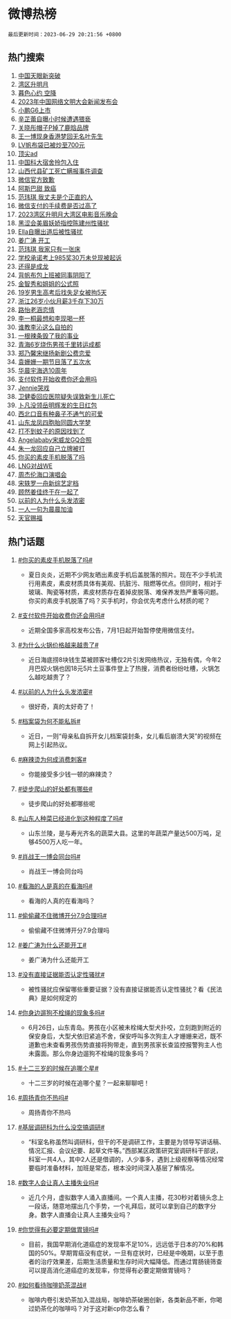 # 微博热榜

`最后更新时间：2023-06-29 20:21:56 +0800`

## 热门搜索

1. [中国天眼新突破](https://m.weibo.cn/search?containerid=100103type%3D1%26t%3D10%26q%3D%23%E4%B8%AD%E5%9B%BD%E5%A4%A9%E7%9C%BC%E6%96%B0%E7%AA%81%E7%A0%B4%23&stream_entry_id=51&isnewpage=1&extparam=seat%3D1%26cate%3D10103%26dgr%3D0%26stream_entry_id%3D51%26pos%3D0%26filter_type%3Drealtimehot%26c_type%3D51%26display_time%3D1688041314%26pre_seqid%3D1688041314542012102122&luicode=10000011&lfid=106003type%253D25%2526t%253D3%2526disable_hot%253D1%2526filter_type%253Drealtimehot)
1. [湾区升明月](https://m.weibo.cn/search?containerid=100103type%3D1%26t%3D10%26q%3D%E6%B9%BE%E5%8C%BA%E5%8D%87%E6%98%8E%E6%9C%88&stream_entry_id=31&isnewpage=1&extparam=seat%3D1%26dgr%3D0%26c_type%3D31%26stream_entry_id%3D31%26lcate%3D5001%26pos%3D0%26filter_type%3Drealtimehot%26cate%3D5001%26flag%3D1%26q%3D%25E6%25B9%25BE%25E5%258C%25BA%25E5%258D%2587%25E6%2598%258E%25E6%259C%2588%26realpos%3D1%26band_rank%3D1%26display_time%3D1688041314%26pre_seqid%3D1688041314542012102122&luicode=10000011&lfid=106003type%253D25%2526t%253D3%2526disable_hot%253D1%2526filter_type%253Drealtimehot)
1. [暮色心约 空降](https://m.weibo.cn/search?containerid=100103type%3D1%26t%3D10%26q%3D%E6%9A%AE%E8%89%B2%E5%BF%83%E7%BA%A6+%E7%A9%BA%E9%99%8D&stream_entry_id=31&isnewpage=1&extparam=seat%3D1%26dgr%3D0%26c_type%3D31%26stream_entry_id%3D31%26lcate%3D5001%26pos%3D1%26filter_type%3Drealtimehot%26cate%3D5001%26flag%3D1%26q%3D%25E6%259A%25AE%25E8%2589%25B2%25E5%25BF%2583%25E7%25BA%25A6%2520%25E7%25A9%25BA%25E9%2599%258D%26realpos%3D2%26band_rank%3D2%26display_time%3D1688041314%26pre_seqid%3D1688041314542012102122&luicode=10000011&lfid=106003type%253D25%2526t%253D3%2526disable_hot%253D1%2526filter_type%253Drealtimehot)
1. [2023年中国网络文明大会新闻发布会](https://m.weibo.cn/search?containerid=100103type%3D1%26t%3D10%26q%3D%232023%E5%B9%B4%E4%B8%AD%E5%9B%BD%E7%BD%91%E7%BB%9C%E6%96%87%E6%98%8E%E5%A4%A7%E4%BC%9A%E6%96%B0%E9%97%BB%E5%8F%91%E5%B8%83%E4%BC%9A%23&stream_entry_id=31&isnewpage=1&extparam=seat%3D1%26dgr%3D0%26c_type%3D31%26stream_entry_id%3D31%26lcate%3D5001%26pos%3D2%26filter_type%3Drealtimehot%26cate%3D5001%26flag%3D0%26q%3D%25232023%25E5%25B9%25B4%25E4%25B8%25AD%25E5%259B%25BD%25E7%25BD%2591%25E7%25BB%259C%25E6%2596%2587%25E6%2598%258E%25E5%25A4%25A7%25E4%25BC%259A%25E6%2596%25B0%25E9%2597%25BB%25E5%258F%2591%25E5%25B8%2583%25E4%25BC%259A%2523%26realpos%3D3%26band_rank%3D3%26display_time%3D1688041314%26pre_seqid%3D1688041314542012102122&luicode=10000011&lfid=106003type%253D25%2526t%253D3%2526disable_hot%253D1%2526filter_type%253Drealtimehot)
1. [小鹏G6上市](https://m.weibo.cn/search?containerid=100103type%3D1%26t%3D10%26q%3D%23%E5%B0%8F%E9%B9%8FG6%E4%B8%8A%E5%B8%82%23&stream_entry_id=31&isnewpage=1&extparam=seat%3D1%26is_ad_pos%3D1%26lcate%3D5001%26c_type%3D31%26filter_type%3Drealtimehot%26topic_ad%3D1%26stream_entry_id%3D31%26dgr%3D0%26pos%3D3%26q%3D%2523%25E5%25B0%258F%25E9%25B9%258FG6%25E4%25B8%258A%25E5%25B8%2582%2523%26cate%3D5001%26adid%3D194656%26band_rank%3D4%26display_time%3D1688041314%26pre_seqid%3D1688041314542012102122&luicode=10000011&lfid=106003type%253D25%2526t%253D3%2526disable_hot%253D1%2526filter_type%253Drealtimehot)
1. [辛芷蕾自曝小时候遭遇猥亵](https://m.weibo.cn/search?containerid=100103type%3D1%26t%3D10%26q%3D%23%E8%BE%9B%E8%8A%B7%E8%95%BE%E8%87%AA%E6%9B%9D%E5%B0%8F%E6%97%B6%E5%80%99%E9%81%AD%E9%81%87%E7%8C%A5%E4%BA%B5%23&stream_entry_id=31&isnewpage=1&extparam=seat%3D1%26dgr%3D0%26c_type%3D31%26stream_entry_id%3D31%26lcate%3D5001%26pos%3D4%26filter_type%3Drealtimehot%26cate%3D5001%26flag%3D1%26q%3D%2523%25E8%25BE%259B%25E8%258A%25B7%25E8%2595%25BE%25E8%2587%25AA%25E6%259B%259D%25E5%25B0%258F%25E6%2597%25B6%25E5%2580%2599%25E9%2581%25AD%25E9%2581%2587%25E7%258C%25A5%25E4%25BA%25B5%2523%26realpos%3D4%26band_rank%3D4%26display_time%3D1688041314%26pre_seqid%3D1688041314542012102122&luicode=10000011&lfid=106003type%253D25%2526t%253D3%2526disable_hot%253D1%2526filter_type%253Drealtimehot)
1. [关晓彤帽子P掉了鹿晗品牌](https://m.weibo.cn/search?containerid=100103type%3D1%26t%3D10%26q%3D%23%E5%85%B3%E6%99%93%E5%BD%A4%E5%B8%BD%E5%AD%90P%E6%8E%89%E4%BA%86%E9%B9%BF%E6%99%97%E5%93%81%E7%89%8C%23&stream_entry_id=31&isnewpage=1&extparam=seat%3D1%26dgr%3D0%26c_type%3D31%26stream_entry_id%3D31%26lcate%3D5001%26pos%3D5%26filter_type%3Drealtimehot%26cate%3D5001%26flag%3D2%26q%3D%2523%25E5%2585%25B3%25E6%2599%2593%25E5%25BD%25A4%25E5%25B8%25BD%25E5%25AD%2590P%25E6%258E%2589%25E4%25BA%2586%25E9%25B9%25BF%25E6%2599%2597%25E5%2593%2581%25E7%2589%258C%2523%26realpos%3D5%26band_rank%3D5%26display_time%3D1688041314%26pre_seqid%3D1688041314542012102122&luicode=10000011&lfid=106003type%253D25%2526t%253D3%2526disable_hot%253D1%2526filter_type%253Drealtimehot)
1. [王一博现身香港梦回无名叶先生](https://m.weibo.cn/search?containerid=100103type%3D1%26t%3D10%26q%3D%23%E7%8E%8B%E4%B8%80%E5%8D%9A%E7%8E%B0%E8%BA%AB%E9%A6%99%E6%B8%AF%E6%A2%A6%E5%9B%9E%E6%97%A0%E5%90%8D%E5%8F%B6%E5%85%88%E7%94%9F%23&stream_entry_id=31&isnewpage=1&extparam=seat%3D1%26dgr%3D0%26c_type%3D31%26stream_entry_id%3D31%26lcate%3D5001%26pos%3D6%26filter_type%3Drealtimehot%26cate%3D5001%26flag%3D1%26q%3D%2523%25E7%258E%258B%25E4%25B8%2580%25E5%258D%259A%25E7%258E%25B0%25E8%25BA%25AB%25E9%25A6%2599%25E6%25B8%25AF%25E6%25A2%25A6%25E5%259B%259E%25E6%2597%25A0%25E5%2590%258D%25E5%258F%25B6%25E5%2585%2588%25E7%2594%259F%2523%26realpos%3D6%26band_rank%3D6%26display_time%3D1688041314%26pre_seqid%3D1688041314542012102122&luicode=10000011&lfid=106003type%253D25%2526t%253D3%2526disable_hot%253D1%2526filter_type%253Drealtimehot)
1. [LV帆布袋已被炒至700元](https://m.weibo.cn/search?containerid=100103type%3D1%26t%3D10%26q%3D%23LV%E5%B8%86%E5%B8%83%E8%A2%8B%E5%B7%B2%E8%A2%AB%E7%82%92%E8%87%B3700%E5%85%83%23&stream_entry_id=31&isnewpage=1&extparam=seat%3D1%26dgr%3D0%26c_type%3D31%26stream_entry_id%3D31%26lcate%3D5001%26pos%3D7%26filter_type%3Drealtimehot%26cate%3D5001%26flag%3D2%26q%3D%2523LV%25E5%25B8%2586%25E5%25B8%2583%25E8%25A2%258B%25E5%25B7%25B2%25E8%25A2%25AB%25E7%2582%2592%25E8%2587%25B3700%25E5%2585%2583%2523%26realpos%3D7%26band_rank%3D7%26display_time%3D1688041314%26pre_seqid%3D1688041314542012102122&luicode=10000011&lfid=106003type%253D25%2526t%253D3%2526disable_hot%253D1%2526filter_type%253Drealtimehot)
1. [顶尖ad](https://m.weibo.cn/search?containerid=100103type%3D1%26t%3D10%26q%3D%E9%A1%B6%E5%B0%96ad&stream_entry_id=31&isnewpage=1&extparam=seat%3D1%26dgr%3D0%26c_type%3D31%26stream_entry_id%3D31%26lcate%3D5001%26pos%3D8%26filter_type%3Drealtimehot%26cate%3D5001%26flag%3D1%26q%3D%25E9%25A1%25B6%25E5%25B0%2596ad%26realpos%3D8%26band_rank%3D8%26display_time%3D1688041314%26pre_seqid%3D1688041314542012102122&luicode=10000011&lfid=106003type%253D25%2526t%253D3%2526disable_hot%253D1%2526filter_type%253Drealtimehot)
1. [中国科大宿舍拎包入住](https://m.weibo.cn/search?containerid=100103type%3D1%26t%3D10%26q%3D%23%E4%B8%AD%E5%9B%BD%E7%A7%91%E5%A4%A7%E5%AE%BF%E8%88%8D%E6%8B%8E%E5%8C%85%E5%85%A5%E4%BD%8F%23&stream_entry_id=31&isnewpage=1&extparam=seat%3D1%26dgr%3D0%26c_type%3D31%26stream_entry_id%3D31%26lcate%3D5001%26pos%3D9%26filter_type%3Drealtimehot%26cate%3D5001%26flag%3D32768%26q%3D%2523%25E4%25B8%25AD%25E5%259B%25BD%25E7%25A7%2591%25E5%25A4%25A7%25E5%25AE%25BF%25E8%2588%258D%25E6%258B%258E%25E5%258C%2585%25E5%2585%25A5%25E4%25BD%258F%2523%26realpos%3D9%26band_rank%3D9%26display_time%3D1688041314%26pre_seqid%3D1688041314542012102122&luicode=10000011&lfid=106003type%253D25%2526t%253D3%2526disable_hot%253D1%2526filter_type%253Drealtimehot)
1. [山西代县矿工死亡瞒报事件调查](https://m.weibo.cn/search?containerid=100103type%3D1%26t%3D10%26q%3D%23%E5%B1%B1%E8%A5%BF%E4%BB%A3%E5%8E%BF%E7%9F%BF%E5%B7%A5%E6%AD%BB%E4%BA%A1%E7%9E%92%E6%8A%A5%E4%BA%8B%E4%BB%B6%E8%B0%83%E6%9F%A5%23&stream_entry_id=31&isnewpage=1&extparam=seat%3D1%26dgr%3D0%26c_type%3D31%26stream_entry_id%3D31%26lcate%3D5001%26pos%3D10%26filter_type%3Drealtimehot%26cate%3D5001%26flag%3D1%26q%3D%2523%25E5%25B1%25B1%25E8%25A5%25BF%25E4%25BB%25A3%25E5%258E%25BF%25E7%259F%25BF%25E5%25B7%25A5%25E6%25AD%25BB%25E4%25BA%25A1%25E7%259E%2592%25E6%258A%25A5%25E4%25BA%258B%25E4%25BB%25B6%25E8%25B0%2583%25E6%259F%25A5%2523%26realpos%3D10%26band_rank%3D10%26display_time%3D1688041314%26pre_seqid%3D1688041314542012102122&luicode=10000011&lfid=106003type%253D25%2526t%253D3%2526disable_hot%253D1%2526filter_type%253Drealtimehot)
1. [微信官方致歉](https://m.weibo.cn/search?containerid=100103type%3D1%26t%3D10%26q%3D%23%E5%BE%AE%E4%BF%A1%E5%AE%98%E6%96%B9%E8%87%B4%E6%AD%89%23&stream_entry_id=31&isnewpage=1&extparam=seat%3D1%26dgr%3D0%26c_type%3D31%26stream_entry_id%3D31%26lcate%3D5001%26pos%3D11%26filter_type%3Drealtimehot%26cate%3D5001%26flag%3D2%26q%3D%2523%25E5%25BE%25AE%25E4%25BF%25A1%25E5%25AE%2598%25E6%2596%25B9%25E8%2587%25B4%25E6%25AD%2589%2523%26realpos%3D11%26band_rank%3D11%26display_time%3D1688041314%26pre_seqid%3D1688041314542012102122&luicode=10000011&lfid=106003type%253D25%2526t%253D3%2526disable_hot%253D1%2526filter_type%253Drealtimehot)
1. [阿斯巴甜 致癌](https://m.weibo.cn/search?containerid=100103type%3D1%26t%3D10%26q%3D%23%E9%98%BF%E6%96%AF%E5%B7%B4%E7%94%9C+%E8%87%B4%E7%99%8C%23&stream_entry_id=31&isnewpage=1&extparam=seat%3D1%26dgr%3D0%26c_type%3D31%26stream_entry_id%3D31%26lcate%3D5001%26pos%3D12%26filter_type%3Drealtimehot%26cate%3D5001%26flag%3D2%26q%3D%2523%25E9%2598%25BF%25E6%2596%25AF%25E5%25B7%25B4%25E7%2594%259C%2520%25E8%2587%25B4%25E7%2599%258C%2523%26realpos%3D12%26band_rank%3D12%26display_time%3D1688041314%26pre_seqid%3D1688041314542012102122&luicode=10000011&lfid=106003type%253D25%2526t%253D3%2526disable_hot%253D1%2526filter_type%253Drealtimehot)
1. [范玮琪 我丈夫是个正直的人](https://m.weibo.cn/search?containerid=100103type%3D1%26t%3D10%26q%3D%E8%8C%83%E7%8E%AE%E7%90%AA+%E6%88%91%E4%B8%88%E5%A4%AB%E6%98%AF%E4%B8%AA%E6%AD%A3%E7%9B%B4%E7%9A%84%E4%BA%BA&stream_entry_id=31&isnewpage=1&extparam=seat%3D1%26dgr%3D0%26c_type%3D31%26stream_entry_id%3D31%26lcate%3D5001%26pos%3D13%26filter_type%3Drealtimehot%26cate%3D5001%26flag%3D0%26q%3D%25E8%258C%2583%25E7%258E%25AE%25E7%2590%25AA%2520%25E6%2588%2591%25E4%25B8%2588%25E5%25A4%25AB%25E6%2598%25AF%25E4%25B8%25AA%25E6%25AD%25A3%25E7%259B%25B4%25E7%259A%2584%25E4%25BA%25BA%26realpos%3D13%26band_rank%3D13%26display_time%3D1688041314%26pre_seqid%3D1688041314542012102122&luicode=10000011&lfid=106003type%253D25%2526t%253D3%2526disable_hot%253D1%2526filter_type%253Drealtimehot)
1. [微信支付的手续费是否过高了](https://m.weibo.cn/search?containerid=100103type%3D1%26t%3D10%26q%3D%23%E5%BE%AE%E4%BF%A1%E6%94%AF%E4%BB%98%E7%9A%84%E6%89%8B%E7%BB%AD%E8%B4%B9%E6%98%AF%E5%90%A6%E8%BF%87%E9%AB%98%E4%BA%86%23&stream_entry_id=31&isnewpage=1&extparam=seat%3D1%26dgr%3D0%26c_type%3D31%26stream_entry_id%3D31%26lcate%3D5001%26pos%3D14%26filter_type%3Drealtimehot%26cate%3D5001%26flag%3D0%26q%3D%2523%25E5%25BE%25AE%25E4%25BF%25A1%25E6%2594%25AF%25E4%25BB%2598%25E7%259A%2584%25E6%2589%258B%25E7%25BB%25AD%25E8%25B4%25B9%25E6%2598%25AF%25E5%2590%25A6%25E8%25BF%2587%25E9%25AB%2598%25E4%25BA%2586%2523%26realpos%3D14%26band_rank%3D14%26display_time%3D1688041314%26pre_seqid%3D1688041314542012102122&luicode=10000011&lfid=106003type%253D25%2526t%253D3%2526disable_hot%253D1%2526filter_type%253Drealtimehot)
1. [2023湾区升明月大湾区电影音乐晚会](https://m.weibo.cn/search?containerid=100103type%3D1%26t%3D10%26q%3D%232023%E6%B9%BE%E5%8C%BA%E5%8D%87%E6%98%8E%E6%9C%88%E5%A4%A7%E6%B9%BE%E5%8C%BA%E7%94%B5%E5%BD%B1%E9%9F%B3%E4%B9%90%E6%99%9A%E4%BC%9A%23&stream_entry_id=31&isnewpage=1&extparam=seat%3D1%26dgr%3D0%26c_type%3D31%26stream_entry_id%3D31%26lcate%3D5001%26pos%3D15%26filter_type%3Drealtimehot%26adid%3D195221%26cate%3D5001%26flag%3D0%26q%3D%25232023%25E6%25B9%25BE%25E5%258C%25BA%25E5%258D%2587%25E6%2598%258E%25E6%259C%2588%25E5%25A4%25A7%25E6%25B9%25BE%25E5%258C%25BA%25E7%2594%25B5%25E5%25BD%25B1%25E9%259F%25B3%25E4%25B9%2590%25E6%2599%259A%25E4%25BC%259A%2523%26realpos%3D15%26band_rank%3D15%26display_time%3D1688041314%26pre_seqid%3D1688041314542012102122&luicode=10000011&lfid=106003type%253D25%2526t%253D3%2526disable_hot%253D1%2526filter_type%253Drealtimehot)
1. [黑涩会美眉妖娇指控陈建州性骚扰](https://m.weibo.cn/search?containerid=100103type%3D1%26t%3D10%26q%3D%23%E9%BB%91%E6%B6%A9%E4%BC%9A%E7%BE%8E%E7%9C%89%E5%A6%96%E5%A8%87%E6%8C%87%E6%8E%A7%E9%99%88%E5%BB%BA%E5%B7%9E%E6%80%A7%E9%AA%9A%E6%89%B0%23&stream_entry_id=31&isnewpage=1&extparam=seat%3D1%26dgr%3D0%26c_type%3D31%26stream_entry_id%3D31%26lcate%3D5001%26pos%3D16%26filter_type%3Drealtimehot%26cate%3D5001%26flag%3D0%26q%3D%2523%25E9%25BB%2591%25E6%25B6%25A9%25E4%25BC%259A%25E7%25BE%258E%25E7%259C%2589%25E5%25A6%2596%25E5%25A8%2587%25E6%258C%2587%25E6%258E%25A7%25E9%2599%2588%25E5%25BB%25BA%25E5%25B7%259E%25E6%2580%25A7%25E9%25AA%259A%25E6%2589%25B0%2523%26realpos%3D16%26band_rank%3D16%26display_time%3D1688041314%26pre_seqid%3D1688041314542012102122&luicode=10000011&lfid=106003type%253D25%2526t%253D3%2526disable_hot%253D1%2526filter_type%253Drealtimehot)
1. [Ella自曝出道后被性骚扰](https://m.weibo.cn/search?containerid=100103type%3D1%26t%3D10%26q%3D%23Ella%E8%87%AA%E6%9B%9D%E5%87%BA%E9%81%93%E5%90%8E%E8%A2%AB%E6%80%A7%E9%AA%9A%E6%89%B0%23&stream_entry_id=31&isnewpage=1&extparam=seat%3D1%26dgr%3D0%26c_type%3D31%26stream_entry_id%3D31%26lcate%3D5001%26pos%3D17%26filter_type%3Drealtimehot%26cate%3D5001%26flag%3D0%26q%3D%2523Ella%25E8%2587%25AA%25E6%259B%259D%25E5%2587%25BA%25E9%2581%2593%25E5%2590%258E%25E8%25A2%25AB%25E6%2580%25A7%25E9%25AA%259A%25E6%2589%25B0%2523%26realpos%3D17%26band_rank%3D17%26display_time%3D1688041314%26pre_seqid%3D1688041314542012102122&luicode=10000011&lfid=106003type%253D25%2526t%253D3%2526disable_hot%253D1%2526filter_type%253Drealtimehot)
1. [姜广涛 开工](https://m.weibo.cn/search?containerid=100103type%3D1%26t%3D10%26q%3D%E5%A7%9C%E5%B9%BF%E6%B6%9B+%E5%BC%80%E5%B7%A5&stream_entry_id=31&isnewpage=1&extparam=seat%3D1%26dgr%3D0%26c_type%3D31%26stream_entry_id%3D31%26lcate%3D5001%26pos%3D18%26filter_type%3Drealtimehot%26cate%3D5001%26flag%3D0%26q%3D%25E5%25A7%259C%25E5%25B9%25BF%25E6%25B6%259B%2520%25E5%25BC%2580%25E5%25B7%25A5%26realpos%3D18%26band_rank%3D18%26display_time%3D1688041314%26pre_seqid%3D1688041314542012102122&luicode=10000011&lfid=106003type%253D25%2526t%253D3%2526disable_hot%253D1%2526filter_type%253Drealtimehot)
1. [范玮琪 我家只有一张床](https://m.weibo.cn/search?containerid=100103type%3D1%26t%3D10%26q%3D%E8%8C%83%E7%8E%AE%E7%90%AA+%E6%88%91%E5%AE%B6%E5%8F%AA%E6%9C%89%E4%B8%80%E5%BC%A0%E5%BA%8A&stream_entry_id=31&isnewpage=1&extparam=seat%3D1%26dgr%3D0%26c_type%3D31%26stream_entry_id%3D31%26lcate%3D5001%26pos%3D19%26filter_type%3Drealtimehot%26cate%3D5001%26flag%3D2%26q%3D%25E8%258C%2583%25E7%258E%25AE%25E7%2590%25AA%2520%25E6%2588%2591%25E5%25AE%25B6%25E5%258F%25AA%25E6%259C%2589%25E4%25B8%2580%25E5%25BC%25A0%25E5%25BA%258A%26realpos%3D19%26band_rank%3D19%26display_time%3D1688041314%26pre_seqid%3D1688041314542012102122&luicode=10000011&lfid=106003type%253D25%2526t%253D3%2526disable_hot%253D1%2526filter_type%253Drealtimehot)
1. [学校承诺考上985奖30万未兑现被起诉](https://m.weibo.cn/search?containerid=100103type%3D1%26t%3D10%26q%3D%23%E5%AD%A6%E6%A0%A1%E6%89%BF%E8%AF%BA%E8%80%83%E4%B8%8A985%E5%A5%9630%E4%B8%87%E6%9C%AA%E5%85%91%E7%8E%B0%E8%A2%AB%E8%B5%B7%E8%AF%89%23&stream_entry_id=31&isnewpage=1&extparam=seat%3D1%26dgr%3D0%26c_type%3D31%26stream_entry_id%3D31%26lcate%3D5001%26pos%3D20%26filter_type%3Drealtimehot%26cate%3D5001%26flag%3D0%26q%3D%2523%25E5%25AD%25A6%25E6%25A0%25A1%25E6%2589%25BF%25E8%25AF%25BA%25E8%2580%2583%25E4%25B8%258A985%25E5%25A5%259630%25E4%25B8%2587%25E6%259C%25AA%25E5%2585%2591%25E7%258E%25B0%25E8%25A2%25AB%25E8%25B5%25B7%25E8%25AF%2589%2523%26realpos%3D20%26band_rank%3D20%26display_time%3D1688041314%26pre_seqid%3D1688041314542012102122&luicode=10000011&lfid=106003type%253D25%2526t%253D3%2526disable_hot%253D1%2526filter_type%253Drealtimehot)
1. [还得是成龙](https://m.weibo.cn/search?containerid=100103type%3D1%26t%3D10%26q%3D%E8%BF%98%E5%BE%97%E6%98%AF%E6%88%90%E9%BE%99&stream_entry_id=31&isnewpage=1&extparam=seat%3D1%26dgr%3D0%26c_type%3D31%26stream_entry_id%3D31%26lcate%3D5001%26pos%3D21%26filter_type%3Drealtimehot%26cate%3D5001%26flag%3D1%26q%3D%25E8%25BF%2598%25E5%25BE%2597%25E6%2598%25AF%25E6%2588%2590%25E9%25BE%2599%26realpos%3D21%26band_rank%3D21%26display_time%3D1688041314%26pre_seqid%3D1688041314542012102122&luicode=10000011&lfid=106003type%253D25%2526t%253D3%2526disable_hot%253D1%2526filter_type%253Drealtimehot)
1. [背帆布包上班被同事阴阳了](https://m.weibo.cn/search?containerid=100103type%3D1%26t%3D10%26q%3D%23%E8%83%8C%E5%B8%86%E5%B8%83%E5%8C%85%E4%B8%8A%E7%8F%AD%E8%A2%AB%E5%90%8C%E4%BA%8B%E9%98%B4%E9%98%B3%E4%BA%86%23&stream_entry_id=31&isnewpage=1&extparam=seat%3D1%26dgr%3D0%26c_type%3D31%26stream_entry_id%3D31%26lcate%3D5001%26pos%3D22%26filter_type%3Drealtimehot%26cate%3D5001%26flag%3D1%26q%3D%2523%25E8%2583%258C%25E5%25B8%2586%25E5%25B8%2583%25E5%258C%2585%25E4%25B8%258A%25E7%258F%25AD%25E8%25A2%25AB%25E5%2590%258C%25E4%25BA%258B%25E9%2598%25B4%25E9%2598%25B3%25E4%25BA%2586%2523%26realpos%3D22%26band_rank%3D22%26display_time%3D1688041314%26pre_seqid%3D1688041314542012102122&luicode=10000011&lfid=106003type%253D25%2526t%253D3%2526disable_hot%253D1%2526filter_type%253Drealtimehot)
1. [金智秀和姐姐的公式照](https://m.weibo.cn/search?containerid=100103type%3D1%26t%3D10%26q%3D%23%E9%87%91%E6%99%BA%E7%A7%80%E5%92%8C%E5%A7%90%E5%A7%90%E7%9A%84%E5%85%AC%E5%BC%8F%E7%85%A7%23&stream_entry_id=31&isnewpage=1&extparam=seat%3D1%26dgr%3D0%26c_type%3D31%26stream_entry_id%3D31%26lcate%3D5001%26pos%3D23%26filter_type%3Drealtimehot%26cate%3D5001%26flag%3D1%26q%3D%2523%25E9%2587%2591%25E6%2599%25BA%25E7%25A7%2580%25E5%2592%258C%25E5%25A7%2590%25E5%25A7%2590%25E7%259A%2584%25E5%2585%25AC%25E5%25BC%258F%25E7%2585%25A7%2523%26realpos%3D23%26band_rank%3D23%26display_time%3D1688041314%26pre_seqid%3D1688041314542012102122&luicode=10000011&lfid=106003type%253D25%2526t%253D3%2526disable_hot%253D1%2526filter_type%253Drealtimehot)
1. [19岁男生高考后找失足女被拘5天](https://m.weibo.cn/search?containerid=100103type%3D1%26t%3D10%26q%3D%2319%E5%B2%81%E7%94%B7%E7%94%9F%E9%AB%98%E8%80%83%E5%90%8E%E6%89%BE%E5%A4%B1%E8%B6%B3%E5%A5%B3%E8%A2%AB%E6%8B%985%E5%A4%A9%23&stream_entry_id=31&isnewpage=1&extparam=seat%3D1%26dgr%3D0%26c_type%3D31%26stream_entry_id%3D31%26lcate%3D5001%26pos%3D24%26filter_type%3Drealtimehot%26cate%3D5001%26flag%3D0%26q%3D%252319%25E5%25B2%2581%25E7%2594%25B7%25E7%2594%259F%25E9%25AB%2598%25E8%2580%2583%25E5%2590%258E%25E6%2589%25BE%25E5%25A4%25B1%25E8%25B6%25B3%25E5%25A5%25B3%25E8%25A2%25AB%25E6%258B%25985%25E5%25A4%25A9%2523%26realpos%3D24%26band_rank%3D24%26display_time%3D1688041314%26pre_seqid%3D1688041314542012102122&luicode=10000011&lfid=106003type%253D25%2526t%253D3%2526disable_hot%253D1%2526filter_type%253Drealtimehot)
1. [浙江26岁小伙月薪3千存下30万](https://m.weibo.cn/search?containerid=100103type%3D1%26t%3D10%26q%3D%23%E6%B5%99%E6%B1%9F26%E5%B2%81%E5%B0%8F%E4%BC%99%E6%9C%88%E8%96%AA3%E5%8D%83%E5%AD%98%E4%B8%8B30%E4%B8%87%23&stream_entry_id=31&isnewpage=1&extparam=seat%3D1%26dgr%3D0%26c_type%3D31%26stream_entry_id%3D31%26lcate%3D5001%26pos%3D25%26filter_type%3Drealtimehot%26cate%3D5001%26flag%3D0%26q%3D%2523%25E6%25B5%2599%25E6%25B1%259F26%25E5%25B2%2581%25E5%25B0%258F%25E4%25BC%2599%25E6%259C%2588%25E8%2596%25AA3%25E5%258D%2583%25E5%25AD%2598%25E4%25B8%258B30%25E4%25B8%2587%2523%26realpos%3D25%26band_rank%3D25%26display_time%3D1688041314%26pre_seqid%3D1688041314542012102122&luicode=10000011&lfid=106003type%253D25%2526t%253D3%2526disable_hot%253D1%2526filter_type%253Drealtimehot)
1. [路怡老涵恋情](https://m.weibo.cn/search?containerid=100103type%3D1%26t%3D10%26q%3D%E8%B7%AF%E6%80%A1%E8%80%81%E6%B6%B5%E6%81%8B%E6%83%85&stream_entry_id=31&isnewpage=1&extparam=seat%3D1%26dgr%3D0%26c_type%3D31%26stream_entry_id%3D31%26lcate%3D5001%26pos%3D26%26filter_type%3Drealtimehot%26cate%3D5001%26flag%3D0%26q%3D%25E8%25B7%25AF%25E6%2580%25A1%25E8%2580%2581%25E6%25B6%25B5%25E6%2581%258B%25E6%2583%2585%26realpos%3D26%26band_rank%3D26%26display_time%3D1688041314%26pre_seqid%3D1688041314542012102122&luicode=10000011&lfid=106003type%253D25%2526t%253D3%2526disable_hot%253D1%2526filter_type%253Drealtimehot)
1. [李一桐最想和李现喝一杯](https://m.weibo.cn/search?containerid=100103type%3D1%26t%3D10%26q%3D%23%E6%9D%8E%E4%B8%80%E6%A1%90%E6%9C%80%E6%83%B3%E5%92%8C%E6%9D%8E%E7%8E%B0%E5%96%9D%E4%B8%80%E6%9D%AF%23&stream_entry_id=31&isnewpage=1&extparam=seat%3D1%26dgr%3D0%26c_type%3D31%26stream_entry_id%3D31%26lcate%3D5001%26pos%3D27%26filter_type%3Drealtimehot%26cate%3D5001%26flag%3D1%26q%3D%2523%25E6%259D%258E%25E4%25B8%2580%25E6%25A1%2590%25E6%259C%2580%25E6%2583%25B3%25E5%2592%258C%25E6%259D%258E%25E7%258E%25B0%25E5%2596%259D%25E4%25B8%2580%25E6%259D%25AF%2523%26realpos%3D27%26band_rank%3D27%26display_time%3D1688041314%26pre_seqid%3D1688041314542012102122&luicode=10000011&lfid=106003type%253D25%2526t%253D3%2526disable_hot%253D1%2526filter_type%253Drealtimehot)
1. [谁教李沁这么自拍的](https://m.weibo.cn/search?containerid=100103type%3D1%26t%3D10%26q%3D%23%E8%B0%81%E6%95%99%E6%9D%8E%E6%B2%81%E8%BF%99%E4%B9%88%E8%87%AA%E6%8B%8D%E7%9A%84%23&stream_entry_id=31&isnewpage=1&extparam=seat%3D1%26dgr%3D0%26c_type%3D31%26stream_entry_id%3D31%26lcate%3D5001%26pos%3D28%26filter_type%3Drealtimehot%26cate%3D5001%26flag%3D1%26q%3D%2523%25E8%25B0%2581%25E6%2595%2599%25E6%259D%258E%25E6%25B2%2581%25E8%25BF%2599%25E4%25B9%2588%25E8%2587%25AA%25E6%258B%258D%25E7%259A%2584%2523%26realpos%3D28%26band_rank%3D28%26display_time%3D1688041314%26pre_seqid%3D1688041314542012102122&luicode=10000011&lfid=106003type%253D25%2526t%253D3%2526disable_hot%253D1%2526filter_type%253Drealtimehot)
1. [一根辣条毁了我的事业](https://m.weibo.cn/search?containerid=100103type%3D1%26t%3D10%26q%3D%23%E4%B8%80%E6%A0%B9%E8%BE%A3%E6%9D%A1%E6%AF%81%E4%BA%86%E6%88%91%E7%9A%84%E4%BA%8B%E4%B8%9A%23&stream_entry_id=31&isnewpage=1&extparam=seat%3D1%26dgr%3D0%26c_type%3D31%26stream_entry_id%3D31%26lcate%3D5001%26pos%3D29%26filter_type%3Drealtimehot%26cate%3D5001%26flag%3D0%26q%3D%2523%25E4%25B8%2580%25E6%25A0%25B9%25E8%25BE%25A3%25E6%259D%25A1%25E6%25AF%2581%25E4%25BA%2586%25E6%2588%2591%25E7%259A%2584%25E4%25BA%258B%25E4%25B8%259A%2523%26realpos%3D29%26band_rank%3D29%26display_time%3D1688041314%26pre_seqid%3D1688041314542012102122&luicode=10000011&lfid=106003type%253D25%2526t%253D3%2526disable_hot%253D1%2526filter_type%253Drealtimehot)
1. [青海6岁烧伤男孩千里转运成都](https://m.weibo.cn/search?containerid=100103type%3D1%26t%3D10%26q%3D%23%E9%9D%92%E6%B5%B76%E5%B2%81%E7%83%A7%E4%BC%A4%E7%94%B7%E5%AD%A9%E5%8D%83%E9%87%8C%E8%BD%AC%E8%BF%90%E6%88%90%E9%83%BD%23&stream_entry_id=31&isnewpage=1&extparam=seat%3D1%26dgr%3D0%26c_type%3D31%26stream_entry_id%3D31%26lcate%3D5001%26pos%3D30%26filter_type%3Drealtimehot%26cate%3D5001%26flag%3D32768%26q%3D%2523%25E9%259D%2592%25E6%25B5%25B76%25E5%25B2%2581%25E7%2583%25A7%25E4%25BC%25A4%25E7%2594%25B7%25E5%25AD%25A9%25E5%258D%2583%25E9%2587%258C%25E8%25BD%25AC%25E8%25BF%2590%25E6%2588%2590%25E9%2583%25BD%2523%26realpos%3D30%26band_rank%3D30%26display_time%3D1688041314%26pre_seqid%3D1688041314542012102122&luicode=10000011&lfid=106003type%253D25%2526t%253D3%2526disable_hot%253D1%2526filter_type%253Drealtimehot)
1. [郑乃馨宋继扬新剧公费恋爱](https://m.weibo.cn/search?containerid=100103type%3D1%26t%3D10%26q%3D%23%E9%83%91%E4%B9%83%E9%A6%A8%E5%AE%8B%E7%BB%A7%E6%89%AC%E6%96%B0%E5%89%A7%E5%85%AC%E8%B4%B9%E6%81%8B%E7%88%B1%23&stream_entry_id=31&isnewpage=1&extparam=seat%3D1%26dgr%3D0%26c_type%3D31%26stream_entry_id%3D31%26lcate%3D5001%26pos%3D31%26filter_type%3Drealtimehot%26cate%3D5001%26flag%3D1%26q%3D%2523%25E9%2583%2591%25E4%25B9%2583%25E9%25A6%25A8%25E5%25AE%258B%25E7%25BB%25A7%25E6%2589%25AC%25E6%2596%25B0%25E5%2589%25A7%25E5%2585%25AC%25E8%25B4%25B9%25E6%2581%258B%25E7%2588%25B1%2523%26realpos%3D31%26band_rank%3D31%26display_time%3D1688041314%26pre_seqid%3D1688041314542012102122&luicode=10000011&lfid=106003type%253D25%2526t%253D3%2526disable_hot%253D1%2526filter_type%253Drealtimehot)
1. [袁姗姗一期节目落了五次水](https://m.weibo.cn/search?containerid=100103type%3D1%26t%3D10%26q%3D%23%E8%A2%81%E5%A7%97%E5%A7%97%E4%B8%80%E6%9C%9F%E8%8A%82%E7%9B%AE%E8%90%BD%E4%BA%86%E4%BA%94%E6%AC%A1%E6%B0%B4%23&stream_entry_id=31&isnewpage=1&extparam=seat%3D1%26dgr%3D0%26c_type%3D31%26stream_entry_id%3D31%26lcate%3D5001%26pos%3D32%26filter_type%3Drealtimehot%26cate%3D5001%26flag%3D0%26q%3D%2523%25E8%25A2%2581%25E5%25A7%2597%25E5%25A7%2597%25E4%25B8%2580%25E6%259C%259F%25E8%258A%2582%25E7%259B%25AE%25E8%2590%25BD%25E4%25BA%2586%25E4%25BA%2594%25E6%25AC%25A1%25E6%25B0%25B4%2523%26realpos%3D32%26band_rank%3D32%26display_time%3D1688041314%26pre_seqid%3D1688041314542012102122&luicode=10000011&lfid=106003type%253D25%2526t%253D3%2526disable_hot%253D1%2526filter_type%253Drealtimehot)
1. [华晨宇海选10周年](https://m.weibo.cn/search?containerid=100103type%3D1%26t%3D10%26q%3D%23%E5%8D%8E%E6%99%A8%E5%AE%87%E6%B5%B7%E9%80%8910%E5%91%A8%E5%B9%B4%23&stream_entry_id=31&isnewpage=1&extparam=seat%3D1%26dgr%3D0%26c_type%3D31%26stream_entry_id%3D31%26lcate%3D5001%26pos%3D33%26filter_type%3Drealtimehot%26cate%3D5001%26flag%3D1%26q%3D%2523%25E5%258D%258E%25E6%2599%25A8%25E5%25AE%2587%25E6%25B5%25B7%25E9%2580%258910%25E5%2591%25A8%25E5%25B9%25B4%2523%26realpos%3D33%26band_rank%3D33%26display_time%3D1688041314%26pre_seqid%3D1688041314542012102122&luicode=10000011&lfid=106003type%253D25%2526t%253D3%2526disable_hot%253D1%2526filter_type%253Drealtimehot)
1. [支付软件开始收费你还会用吗](https://m.weibo.cn/search?containerid=100103type%3D1%26t%3D10%26q%3D%23%E6%94%AF%E4%BB%98%E8%BD%AF%E4%BB%B6%E5%BC%80%E5%A7%8B%E6%94%B6%E8%B4%B9%E4%BD%A0%E8%BF%98%E4%BC%9A%E7%94%A8%E5%90%97%23&stream_entry_id=31&isnewpage=1&extparam=seat%3D1%26dgr%3D0%26c_type%3D31%26stream_entry_id%3D31%26lcate%3D5001%26pos%3D34%26filter_type%3Drealtimehot%26cate%3D5001%26flag%3D0%26q%3D%2523%25E6%2594%25AF%25E4%25BB%2598%25E8%25BD%25AF%25E4%25BB%25B6%25E5%25BC%2580%25E5%25A7%258B%25E6%2594%25B6%25E8%25B4%25B9%25E4%25BD%25A0%25E8%25BF%2598%25E4%25BC%259A%25E7%2594%25A8%25E5%2590%2597%2523%26realpos%3D34%26band_rank%3D34%26display_time%3D1688041314%26pre_seqid%3D1688041314542012102122&luicode=10000011&lfid=106003type%253D25%2526t%253D3%2526disable_hot%253D1%2526filter_type%253Drealtimehot)
1. [Jennie哭戏](https://m.weibo.cn/search?containerid=100103type%3D1%26t%3D10%26q%3D%23Jennie%E5%93%AD%E6%88%8F%23&stream_entry_id=31&isnewpage=1&extparam=seat%3D1%26dgr%3D0%26c_type%3D31%26stream_entry_id%3D31%26lcate%3D5001%26pos%3D35%26filter_type%3Drealtimehot%26cate%3D5001%26flag%3D0%26q%3D%2523Jennie%25E5%2593%25AD%25E6%2588%258F%2523%26realpos%3D35%26band_rank%3D35%26display_time%3D1688041314%26pre_seqid%3D1688041314542012102122&luicode=10000011&lfid=106003type%253D25%2526t%253D3%2526disable_hot%253D1%2526filter_type%253Drealtimehot)
1. [卫健委回应医院疑失误致新生儿死亡](https://m.weibo.cn/search?containerid=100103type%3D1%26t%3D10%26q%3D%23%E5%8D%AB%E5%81%A5%E5%A7%94%E5%9B%9E%E5%BA%94%E5%8C%BB%E9%99%A2%E7%96%91%E5%A4%B1%E8%AF%AF%E8%87%B4%E6%96%B0%E7%94%9F%E5%84%BF%E6%AD%BB%E4%BA%A1%23&stream_entry_id=31&isnewpage=1&extparam=seat%3D1%26dgr%3D0%26c_type%3D31%26stream_entry_id%3D31%26lcate%3D5001%26pos%3D36%26filter_type%3Drealtimehot%26cate%3D5001%26flag%3D0%26q%3D%2523%25E5%258D%25AB%25E5%2581%25A5%25E5%25A7%2594%25E5%259B%259E%25E5%25BA%2594%25E5%258C%25BB%25E9%2599%25A2%25E7%2596%2591%25E5%25A4%25B1%25E8%25AF%25AF%25E8%2587%25B4%25E6%2596%25B0%25E7%2594%259F%25E5%2584%25BF%25E6%25AD%25BB%25E4%25BA%25A1%2523%26realpos%3D36%26band_rank%3D36%26display_time%3D1688041314%26pre_seqid%3D1688041314542012102122&luicode=10000011&lfid=106003type%253D25%2526t%253D3%2526disable_hot%253D1%2526filter_type%253Drealtimehot)
1. [卜凡没领岳明辉发的生日红包](https://m.weibo.cn/search?containerid=100103type%3D1%26t%3D10%26q%3D%23%E5%8D%9C%E5%87%A1%E6%B2%A1%E9%A2%86%E5%B2%B3%E6%98%8E%E8%BE%89%E5%8F%91%E7%9A%84%E7%94%9F%E6%97%A5%E7%BA%A2%E5%8C%85%23&stream_entry_id=31&isnewpage=1&extparam=seat%3D1%26dgr%3D0%26c_type%3D31%26stream_entry_id%3D31%26lcate%3D5001%26pos%3D37%26filter_type%3Drealtimehot%26cate%3D5001%26flag%3D0%26q%3D%2523%25E5%258D%259C%25E5%2587%25A1%25E6%25B2%25A1%25E9%25A2%2586%25E5%25B2%25B3%25E6%2598%258E%25E8%25BE%2589%25E5%258F%2591%25E7%259A%2584%25E7%2594%259F%25E6%2597%25A5%25E7%25BA%25A2%25E5%258C%2585%2523%26realpos%3D37%26band_rank%3D37%26display_time%3D1688041314%26pre_seqid%3D1688041314542012102122&luicode=10000011&lfid=106003type%253D25%2526t%253D3%2526disable_hot%253D1%2526filter_type%253Drealtimehot)
1. [西北口音有种鼻子不通气的可爱](https://m.weibo.cn/search?containerid=100103type%3D1%26t%3D10%26q%3D%E8%A5%BF%E5%8C%97%E5%8F%A3%E9%9F%B3%E6%9C%89%E7%A7%8D%E9%BC%BB%E5%AD%90%E4%B8%8D%E9%80%9A%E6%B0%94%E7%9A%84%E5%8F%AF%E7%88%B1&stream_entry_id=31&isnewpage=1&extparam=seat%3D1%26dgr%3D0%26c_type%3D31%26stream_entry_id%3D31%26lcate%3D5001%26pos%3D38%26filter_type%3Drealtimehot%26cate%3D5001%26flag%3D1%26q%3D%25E8%25A5%25BF%25E5%258C%2597%25E5%258F%25A3%25E9%259F%25B3%25E6%259C%2589%25E7%25A7%258D%25E9%25BC%25BB%25E5%25AD%2590%25E4%25B8%258D%25E9%2580%259A%25E6%25B0%2594%25E7%259A%2584%25E5%258F%25AF%25E7%2588%25B1%26realpos%3D38%26band_rank%3D38%26display_time%3D1688041314%26pre_seqid%3D1688041314542012102122&luicode=10000011&lfid=106003type%253D25%2526t%253D3%2526disable_hot%253D1%2526filter_type%253Drealtimehot)
1. [山东龙凤四胞胎同圆大学梦](https://m.weibo.cn/search?containerid=100103type%3D1%26t%3D10%26q%3D%23%E5%B1%B1%E4%B8%9C%E9%BE%99%E5%87%A4%E5%9B%9B%E8%83%9E%E8%83%8E%E5%90%8C%E5%9C%86%E5%A4%A7%E5%AD%A6%E6%A2%A6%23&stream_entry_id=31&isnewpage=1&extparam=seat%3D1%26dgr%3D0%26c_type%3D31%26stream_entry_id%3D31%26lcate%3D5001%26pos%3D39%26filter_type%3Drealtimehot%26cate%3D5001%26flag%3D32768%26q%3D%2523%25E5%25B1%25B1%25E4%25B8%259C%25E9%25BE%2599%25E5%2587%25A4%25E5%259B%259B%25E8%2583%259E%25E8%2583%258E%25E5%2590%258C%25E5%259C%2586%25E5%25A4%25A7%25E5%25AD%25A6%25E6%25A2%25A6%2523%26realpos%3D39%26band_rank%3D39%26display_time%3D1688041314%26pre_seqid%3D1688041314542012102122&luicode=10000011&lfid=106003type%253D25%2526t%253D3%2526disable_hot%253D1%2526filter_type%253Drealtimehot)
1. [打不到蚊子的原因找到了](https://m.weibo.cn/search?containerid=100103type%3D1%26t%3D10%26q%3D%23%E6%89%93%E4%B8%8D%E5%88%B0%E8%9A%8A%E5%AD%90%E7%9A%84%E5%8E%9F%E5%9B%A0%E6%89%BE%E5%88%B0%E4%BA%86%23&stream_entry_id=31&isnewpage=1&extparam=seat%3D1%26dgr%3D0%26c_type%3D31%26stream_entry_id%3D31%26lcate%3D5001%26pos%3D40%26filter_type%3Drealtimehot%26cate%3D5001%26flag%3D1%26q%3D%2523%25E6%2589%2593%25E4%25B8%258D%25E5%2588%25B0%25E8%259A%258A%25E5%25AD%2590%25E7%259A%2584%25E5%258E%259F%25E5%259B%25A0%25E6%2589%25BE%25E5%2588%25B0%25E4%25BA%2586%2523%26realpos%3D40%26band_rank%3D40%26display_time%3D1688041314%26pre_seqid%3D1688041314542012102122&luicode=10000011&lfid=106003type%253D25%2526t%253D3%2526disable_hot%253D1%2526filter_type%253Drealtimehot)
1. [Angelababy宋威龙GQ合照](https://m.weibo.cn/search?containerid=100103type%3D1%26t%3D10%26q%3D%23Angelababy%E5%AE%8B%E5%A8%81%E9%BE%99GQ%E5%90%88%E7%85%A7%23&stream_entry_id=31&isnewpage=1&extparam=seat%3D1%26dgr%3D0%26c_type%3D31%26stream_entry_id%3D31%26lcate%3D5001%26pos%3D41%26filter_type%3Drealtimehot%26cate%3D5001%26flag%3D0%26q%3D%2523Angelababy%25E5%25AE%258B%25E5%25A8%2581%25E9%25BE%2599GQ%25E5%2590%2588%25E7%2585%25A7%2523%26realpos%3D41%26band_rank%3D41%26display_time%3D1688041314%26pre_seqid%3D1688041314542012102122&luicode=10000011&lfid=106003type%253D25%2526t%253D3%2526disable_hot%253D1%2526filter_type%253Drealtimehot)
1. [朱一龙回应自己立牌被打](https://m.weibo.cn/search?containerid=100103type%3D1%26t%3D10%26q%3D%23%E6%9C%B1%E4%B8%80%E9%BE%99%E5%9B%9E%E5%BA%94%E8%87%AA%E5%B7%B1%E7%AB%8B%E7%89%8C%E8%A2%AB%E6%89%93%23&stream_entry_id=31&isnewpage=1&extparam=seat%3D1%26dgr%3D0%26c_type%3D31%26stream_entry_id%3D31%26lcate%3D5001%26pos%3D42%26filter_type%3Drealtimehot%26cate%3D5001%26flag%3D0%26q%3D%2523%25E6%259C%25B1%25E4%25B8%2580%25E9%25BE%2599%25E5%259B%259E%25E5%25BA%2594%25E8%2587%25AA%25E5%25B7%25B1%25E7%25AB%258B%25E7%2589%258C%25E8%25A2%25AB%25E6%2589%2593%2523%26realpos%3D42%26band_rank%3D42%26display_time%3D1688041314%26pre_seqid%3D1688041314542012102122&luicode=10000011&lfid=106003type%253D25%2526t%253D3%2526disable_hot%253D1%2526filter_type%253Drealtimehot)
1. [你买的素皮手机脱落了吗](https://m.weibo.cn/search?containerid=100103type%3D1%26t%3D10%26q%3D%23%E4%BD%A0%E4%B9%B0%E7%9A%84%E7%B4%A0%E7%9A%AE%E6%89%8B%E6%9C%BA%E8%84%B1%E8%90%BD%E4%BA%86%E5%90%97%23&stream_entry_id=31&isnewpage=1&extparam=seat%3D1%26dgr%3D0%26c_type%3D31%26stream_entry_id%3D31%26lcate%3D5001%26pos%3D43%26filter_type%3Drealtimehot%26cate%3D5001%26flag%3D0%26q%3D%2523%25E4%25BD%25A0%25E4%25B9%25B0%25E7%259A%2584%25E7%25B4%25A0%25E7%259A%25AE%25E6%2589%258B%25E6%259C%25BA%25E8%2584%25B1%25E8%2590%25BD%25E4%25BA%2586%25E5%2590%2597%2523%26realpos%3D43%26band_rank%3D43%26display_time%3D1688041314%26pre_seqid%3D1688041314542012102122&luicode=10000011&lfid=106003type%253D25%2526t%253D3%2526disable_hot%253D1%2526filter_type%253Drealtimehot)
1. [LNG对战WE](https://m.weibo.cn/search?containerid=100103type%3D1%26t%3D10%26q%3D%23LNG%E5%AF%B9%E6%88%98WE%23&stream_entry_id=31&isnewpage=1&extparam=seat%3D1%26dgr%3D0%26c_type%3D31%26stream_entry_id%3D31%26lcate%3D5001%26pos%3D44%26filter_type%3Drealtimehot%26cate%3D5001%26flag%3D1%26q%3D%2523LNG%25E5%25AF%25B9%25E6%2588%2598WE%2523%26realpos%3D44%26band_rank%3D44%26display_time%3D1688041314%26pre_seqid%3D1688041314542012102122&luicode=10000011&lfid=106003type%253D25%2526t%253D3%2526disable_hot%253D1%2526filter_type%253Drealtimehot)
1. [周杰伦海口演唱会](https://m.weibo.cn/search?containerid=100103type%3D1%26t%3D10%26q%3D%E5%91%A8%E6%9D%B0%E4%BC%A6%E6%B5%B7%E5%8F%A3%E6%BC%94%E5%94%B1%E4%BC%9A&stream_entry_id=31&isnewpage=1&extparam=seat%3D1%26dgr%3D0%26c_type%3D31%26stream_entry_id%3D31%26lcate%3D5001%26pos%3D45%26filter_type%3Drealtimehot%26cate%3D5001%26flag%3D0%26q%3D%25E5%2591%25A8%25E6%259D%25B0%25E4%25BC%25A6%25E6%25B5%25B7%25E5%258F%25A3%25E6%25BC%2594%25E5%2594%25B1%25E4%25BC%259A%26realpos%3D45%26band_rank%3D45%26display_time%3D1688041314%26pre_seqid%3D1688041314542012102122&luicode=10000011&lfid=106003type%253D25%2526t%253D3%2526disable_hot%253D1%2526filter_type%253Drealtimehot)
1. [宋轶罗一舟新综艺定档](https://m.weibo.cn/search?containerid=100103type%3D1%26t%3D10%26q%3D%23%E5%AE%8B%E8%BD%B6%E7%BD%97%E4%B8%80%E8%88%9F%E6%96%B0%E7%BB%BC%E8%89%BA%E5%AE%9A%E6%A1%A3%23&stream_entry_id=31&isnewpage=1&extparam=seat%3D1%26dgr%3D0%26c_type%3D31%26stream_entry_id%3D31%26lcate%3D5001%26pos%3D46%26filter_type%3Drealtimehot%26cate%3D5001%26flag%3D1%26q%3D%2523%25E5%25AE%258B%25E8%25BD%25B6%25E7%25BD%2597%25E4%25B8%2580%25E8%2588%259F%25E6%2596%25B0%25E7%25BB%25BC%25E8%2589%25BA%25E5%25AE%259A%25E6%25A1%25A3%2523%26realpos%3D46%26band_rank%3D46%26display_time%3D1688041314%26pre_seqid%3D1688041314542012102122&luicode=10000011&lfid=106003type%253D25%2526t%253D3%2526disable_hot%253D1%2526filter_type%253Drealtimehot)
1. [顾然姜佳终于在一起了](https://m.weibo.cn/search?containerid=100103type%3D1%26t%3D10%26q%3D%E9%A1%BE%E7%84%B6%E5%A7%9C%E4%BD%B3%E7%BB%88%E4%BA%8E%E5%9C%A8%E4%B8%80%E8%B5%B7%E4%BA%86&stream_entry_id=31&isnewpage=1&extparam=seat%3D1%26dgr%3D0%26c_type%3D31%26stream_entry_id%3D31%26lcate%3D5001%26pos%3D47%26filter_type%3Drealtimehot%26cate%3D5001%26flag%3D1%26q%3D%25E9%25A1%25BE%25E7%2584%25B6%25E5%25A7%259C%25E4%25BD%25B3%25E7%25BB%2588%25E4%25BA%258E%25E5%259C%25A8%25E4%25B8%2580%25E8%25B5%25B7%25E4%25BA%2586%26realpos%3D47%26band_rank%3D47%26display_time%3D1688041314%26pre_seqid%3D1688041314542012102122&luicode=10000011&lfid=106003type%253D25%2526t%253D3%2526disable_hot%253D1%2526filter_type%253Drealtimehot)
1. [以前的人为什么头发浓密](https://m.weibo.cn/search?containerid=100103type%3D1%26t%3D10%26q%3D%23%E4%BB%A5%E5%89%8D%E7%9A%84%E4%BA%BA%E4%B8%BA%E4%BB%80%E4%B9%88%E5%A4%B4%E5%8F%91%E6%B5%93%E5%AF%86%23&stream_entry_id=31&isnewpage=1&extparam=seat%3D1%26dgr%3D0%26c_type%3D31%26stream_entry_id%3D31%26lcate%3D5001%26pos%3D48%26filter_type%3Drealtimehot%26cate%3D5001%26flag%3D0%26q%3D%2523%25E4%25BB%25A5%25E5%2589%258D%25E7%259A%2584%25E4%25BA%25BA%25E4%25B8%25BA%25E4%25BB%2580%25E4%25B9%2588%25E5%25A4%25B4%25E5%258F%2591%25E6%25B5%2593%25E5%25AF%2586%2523%26realpos%3D48%26band_rank%3D48%26display_time%3D1688041314%26pre_seqid%3D1688041314542012102122&luicode=10000011&lfid=106003type%253D25%2526t%253D3%2526disable_hot%253D1%2526filter_type%253Drealtimehot)
1. [一人一句为晨晨加油](https://m.weibo.cn/search?containerid=100103type%3D1%26t%3D10%26q%3D%23%E4%B8%80%E4%BA%BA%E4%B8%80%E5%8F%A5%E4%B8%BA%E6%99%A8%E6%99%A8%E5%8A%A0%E6%B2%B9%23&stream_entry_id=31&isnewpage=1&extparam=seat%3D1%26dgr%3D0%26c_type%3D31%26stream_entry_id%3D31%26lcate%3D5001%26pos%3D49%26filter_type%3Drealtimehot%26cate%3D5001%26flag%3D32768%26q%3D%2523%25E4%25B8%2580%25E4%25BA%25BA%25E4%25B8%2580%25E5%258F%25A5%25E4%25B8%25BA%25E6%2599%25A8%25E6%2599%25A8%25E5%258A%25A0%25E6%25B2%25B9%2523%26realpos%3D49%26band_rank%3D49%26display_time%3D1688041314%26pre_seqid%3D1688041314542012102122&luicode=10000011&lfid=106003type%253D25%2526t%253D3%2526disable_hot%253D1%2526filter_type%253Drealtimehot)
1. [天官赐福](https://m.weibo.cn/search?containerid=100103type%3D1%26t%3D10%26q%3D%E5%A4%A9%E5%AE%98%E8%B5%90%E7%A6%8F&stream_entry_id=31&isnewpage=1&extparam=seat%3D1%26dgr%3D0%26c_type%3D31%26stream_entry_id%3D31%26lcate%3D5001%26pos%3D50%26filter_type%3Drealtimehot%26cate%3D5001%26flag%3D0%26q%3D%25E5%25A4%25A9%25E5%25AE%2598%25E8%25B5%2590%25E7%25A6%258F%26realpos%3D50%26band_rank%3D50%26display_time%3D1688041314%26pre_seqid%3D1688041314542012102122&luicode=10000011&lfid=106003type%253D25%2526t%253D3%2526disable_hot%253D1%2526filter_type%253Drealtimehot)

## 热门话题

1. [#你买的素皮手机脱落了吗#](https://m.weibo.cn/search?containerid=231522type%3D1%26t%3D10%26q%3D%23%E4%BD%A0%E4%B9%B0%E7%9A%84%E7%B4%A0%E7%9A%AE%E6%89%8B%E6%9C%BA%E8%84%B1%E8%90%BD%E4%BA%86%E5%90%97%23&stream_entry_id=128&isnewpage=1&extparam=seat%3D1%26c_type%3D128%26dgr%3D0%26lcate%3D5004%26cate%3D5004%26pos%3D1-0-0%26unitid%3D1688028225772%26display_time%3D1688041315%26pre_seqid%3D1688041315923027351197&luicode=10000011&lfid=231648_-_4)
    - 夏日炎炎，近期不少网友晒出素皮手机后盖脱落的照片。现在不少手机流行用素皮，素皮材质具体有美观、抗脏污、阻燃等优点。但同时，相对于玻璃、陶瓷等材质，素皮材质存在着掉皮脱落、难保养发热严重等问题。
你买的素皮手机脱落了吗？买手机时，你会优先考虑什么材质的呢？

1. [#支付软件开始收费你还会用吗#](https://m.weibo.cn/search?containerid=231522type%3D1%26t%3D10%26q%3D%23%E6%94%AF%E4%BB%98%E8%BD%AF%E4%BB%B6%E5%BC%80%E5%A7%8B%E6%94%B6%E8%B4%B9%E4%BD%A0%E8%BF%98%E4%BC%9A%E7%94%A8%E5%90%97%23&stream_entry_id=128&isnewpage=1&extparam=seat%3D1%26c_type%3D128%26dgr%3D0%26lcate%3D5004%26cate%3D5004%26pos%3D1-0-1%26unitid%3D1688025201662%26display_time%3D1688041315%26pre_seqid%3D1688041315923027351197&luicode=10000011&lfid=231648_-_4)
    - 近期全国多家高校发布公告，7月1日起开始暂停使用微信支付。

1. [#为什么火锅价格越来越贵了#](https://m.weibo.cn/search?containerid=231522type%3D1%26t%3D10%26q%3D%23%E4%B8%BA%E4%BB%80%E4%B9%88%E7%81%AB%E9%94%85%E4%BB%B7%E6%A0%BC%E8%B6%8A%E6%9D%A5%E8%B6%8A%E8%B4%B5%E4%BA%86%23&stream_entry_id=128&isnewpage=1&extparam=seat%3D1%26c_type%3D128%26dgr%3D0%26lcate%3D5004%26cate%3D5004%26pos%3D1-0-2%26unitid%3D1688038997547%26display_time%3D1688041315%26pre_seqid%3D1688041315923027351197&luicode=10000011&lfid=231648_-_4)
    - 近日海底捞8块钱生菜被顾客吐槽仅2片引发网络热议，无独有偶，今年2月巴奴火锅也因18元5片土豆事件登上了热搜，消费者纷纷吐槽，火锅怎么越吃越贵了？

1. [#以前的人为什么头发浓密#](https://m.weibo.cn/search?containerid=231522type%3D1%26t%3D10%26q%3D%23%E4%BB%A5%E5%89%8D%E7%9A%84%E4%BA%BA%E4%B8%BA%E4%BB%80%E4%B9%88%E5%A4%B4%E5%8F%91%E6%B5%93%E5%AF%86%23&stream_entry_id=128&isnewpage=1&extparam=seat%3D1%26c_type%3D128%26dgr%3D0%26lcate%3D5004%26cate%3D5004%26pos%3D1-0-3%26unitid%3D1688034201025%26display_time%3D1688041315%26pre_seqid%3D1688041315923027351197&luicode=10000011&lfid=231648_-_4)
    - 很好奇，真的太好奇了！

1. [#档案袋为何不能私拆#](https://m.weibo.cn/search?containerid=231522type%3D1%26t%3D10%26q%3D%23%E6%A1%A3%E6%A1%88%E8%A2%8B%E4%B8%BA%E4%BD%95%E4%B8%8D%E8%83%BD%E7%A7%81%E6%8B%86%23&stream_entry_id=128&isnewpage=1&extparam=seat%3D1%26c_type%3D128%26dgr%3D0%26lcate%3D5004%26cate%3D5004%26pos%3D1-0-4%26unitid%3D1688029117084%26display_time%3D1688041315%26pre_seqid%3D1688041315923027351197&luicode=10000011&lfid=231648_-_4)
    - 近日，一则“母亲私自拆开女儿档案袋封条，女儿看后崩溃大哭”的视频在网上引起热议。

1. [#麻辣烫为何成消费刺客#](https://m.weibo.cn/search?containerid=231522type%3D1%26t%3D10%26q%3D%23%E9%BA%BB%E8%BE%A3%E7%83%AB%E4%B8%BA%E4%BD%95%E6%88%90%E6%B6%88%E8%B4%B9%E5%88%BA%E5%AE%A2%23&stream_entry_id=128&isnewpage=1&extparam=seat%3D1%26c_type%3D128%26dgr%3D0%26lcate%3D5004%26cate%3D5004%26pos%3D1-0-5%26unitid%3D1688031204752%26display_time%3D1688041315%26pre_seqid%3D1688041315923027351197&luicode=10000011&lfid=231648_-_4)
    - 你能接受多少钱一顿的麻辣烫？

1. [#徒步爬山的好处都有哪些#](https://m.weibo.cn/search?containerid=231522type%3D1%26t%3D10%26q%3D%23%E5%BE%92%E6%AD%A5%E7%88%AC%E5%B1%B1%E7%9A%84%E5%A5%BD%E5%A4%84%E9%83%BD%E6%9C%89%E5%93%AA%E4%BA%9B%23&stream_entry_id=128&isnewpage=1&extparam=seat%3D1%26c_type%3D128%26dgr%3D0%26lcate%3D5004%26cate%3D5004%26pos%3D1-0-6%26unitid%3D1688025510823%26display_time%3D1688041315%26pre_seqid%3D1688041315923027351197&luicode=10000011&lfid=231648_-_4)
    - 徒步爬山的好处都哪些呢

1. [#山东人种菜已经进化到这种程度了吗#](https://m.weibo.cn/search?containerid=231522type%3D1%26t%3D10%26q%3D%23%E5%B1%B1%E4%B8%9C%E4%BA%BA%E7%A7%8D%E8%8F%9C%E5%B7%B2%E7%BB%8F%E8%BF%9B%E5%8C%96%E5%88%B0%E8%BF%99%E7%A7%8D%E7%A8%8B%E5%BA%A6%E4%BA%86%E5%90%97%23&stream_entry_id=128&isnewpage=1&extparam=seat%3D1%26c_type%3D128%26dgr%3D0%26lcate%3D5004%26cate%3D5004%26pos%3D1-0-7%26unitid%3D1687958319893%26display_time%3D1688041315%26pre_seqid%3D1688041315923027351197&luicode=10000011&lfid=231648_-_4)
    - 山东兰陵，是与寿光齐名的蔬菜大县。这里的年蔬菜产量达500万吨，足够4500万人吃一年。

1. [#肖战王一博会同台吗#](https://m.weibo.cn/search?containerid=231522type%3D1%26t%3D10%26q%3D%23%E8%82%96%E6%88%98%E7%8E%8B%E4%B8%80%E5%8D%9A%E4%BC%9A%E5%90%8C%E5%8F%B0%E5%90%97%23&stream_entry_id=128&isnewpage=1&extparam=seat%3D1%26c_type%3D128%26dgr%3D0%26lcate%3D5004%26cate%3D5004%26pos%3D1-0-8%26unitid%3D1687942748578%26display_time%3D1688041315%26pre_seqid%3D1688041315923027351197&luicode=10000011&lfid=231648_-_4)
    - 肖战王一博会同台吗

1. [#看海的人是真的在看海吗#](https://m.weibo.cn/search?containerid=231522type%3D1%26t%3D10%26q%3D%23%E7%9C%8B%E6%B5%B7%E7%9A%84%E4%BA%BA%E6%98%AF%E7%9C%9F%E7%9A%84%E5%9C%A8%E7%9C%8B%E6%B5%B7%E5%90%97%23&stream_entry_id=128&isnewpage=1&extparam=seat%3D1%26c_type%3D128%26dgr%3D0%26lcate%3D5004%26cate%3D5004%26pos%3D1-0-9%26unitid%3D1688026737259%26display_time%3D1688041315%26pre_seqid%3D1688041315923027351197&luicode=10000011&lfid=231648_-_4)
    - 看海的人真的在看海吗？

1. [#偷偷藏不住微博开分7.9合理吗#](https://m.weibo.cn/search?containerid=231522type%3D1%26t%3D10%26q%3D%23%E5%81%B7%E5%81%B7%E8%97%8F%E4%B8%8D%E4%BD%8F%E5%BE%AE%E5%8D%9A%E5%BC%80%E5%88%867.9%E5%90%88%E7%90%86%E5%90%97%23&stream_entry_id=128&isnewpage=1&extparam=seat%3D1%26c_type%3D128%26dgr%3D0%26lcate%3D5004%26cate%3D5004%26pos%3D1-0-10%26unitid%3D1687875295228%26display_time%3D1688041315%26pre_seqid%3D1688041315923027351197&luicode=10000011&lfid=231648_-_4)
    - 偷偷藏不住微博开分7.9合理吗

1. [#姜广涛为什么还能开工#](https://m.weibo.cn/search?containerid=231522type%3D1%26t%3D10%26q%3D%23%E5%A7%9C%E5%B9%BF%E6%B6%9B%E4%B8%BA%E4%BB%80%E4%B9%88%E8%BF%98%E8%83%BD%E5%BC%80%E5%B7%A5%23&stream_entry_id=128&isnewpage=1&extparam=seat%3D1%26c_type%3D128%26dgr%3D0%26lcate%3D5004%26cate%3D5004%26pos%3D1-0-11%26unitid%3D1688027632917%26display_time%3D1688041315%26pre_seqid%3D1688041315923027351197&luicode=10000011&lfid=231648_-_4)
    - 姜广涛为什么还能开工

1. [#没有直接证据能否认定性骚扰#](https://m.weibo.cn/search?containerid=231522type%3D1%26t%3D10%26q%3D%23%E6%B2%A1%E6%9C%89%E7%9B%B4%E6%8E%A5%E8%AF%81%E6%8D%AE%E8%83%BD%E5%90%A6%E8%AE%A4%E5%AE%9A%E6%80%A7%E9%AA%9A%E6%89%B0%23&stream_entry_id=128&isnewpage=1&extparam=seat%3D1%26c_type%3D128%26dgr%3D0%26lcate%3D5004%26cate%3D5004%26pos%3D1-0-12%26unitid%3D1687949611475%26display_time%3D1688041315%26pre_seqid%3D1688041315923027351197&luicode=10000011&lfid=231648_-_4)
    - 被性骚扰应保留哪些重要证据？没有直接证据能否认定性骚扰？看《民法典》是如何规定的

1. [#你身边遛狗不栓绳的现象多吗#](https://m.weibo.cn/search?containerid=231522type%3D1%26t%3D10%26q%3D%23%E4%BD%A0%E8%BA%AB%E8%BE%B9%E9%81%9B%E7%8B%97%E4%B8%8D%E6%A0%93%E7%BB%B3%E7%9A%84%E7%8E%B0%E8%B1%A1%E5%A4%9A%E5%90%97%23&stream_entry_id=128&isnewpage=1&extparam=seat%3D1%26c_type%3D128%26dgr%3D0%26lcate%3D5004%26cate%3D5004%26pos%3D1-0-13%26unitid%3D1688034187304%26display_time%3D1688041315%26pre_seqid%3D1688041315923027351197&luicode=10000011&lfid=231648_-_4)
    - 6月26日，山东青岛。男孩在小区被未栓绳大型犬扑咬，立刻跑到附近的保安身后，大型犬依旧紧追不舍，保安呼叫多次狗主人才姗姗来迟，既不道歉也未查看男孩伤势直接将狗带走，直到男孩家长查监控报警狗主人也未露面。那么你身边遛狗不栓绳的现象多吗？

1. [#十二三岁的时候在追哪个星#](https://m.weibo.cn/search?containerid=231522type%3D1%26t%3D10%26q%3D%23%E5%8D%81%E4%BA%8C%E4%B8%89%E5%B2%81%E7%9A%84%E6%97%B6%E5%80%99%E5%9C%A8%E8%BF%BD%E5%93%AA%E4%B8%AA%E6%98%9F%23&stream_entry_id=128&isnewpage=1&extparam=seat%3D1%26c_type%3D128%26dgr%3D0%26lcate%3D5004%26cate%3D5004%26pos%3D1-0-14%26unitid%3D1688001511494%26display_time%3D1688041315%26pre_seqid%3D1688041315923027351197&luicode=10000011&lfid=231648_-_4)
    - 十二三岁的时候在追哪个星？一起来聊聊吧！

1. [#周扬青你不热吗#](https://m.weibo.cn/search?containerid=231522type%3D1%26t%3D10%26q%3D%23%E5%91%A8%E6%89%AC%E9%9D%92%E4%BD%A0%E4%B8%8D%E7%83%AD%E5%90%97%23&stream_entry_id=128&isnewpage=1&extparam=seat%3D1%26c_type%3D128%26dgr%3D0%26lcate%3D5004%26cate%3D5004%26pos%3D1-0-15%26unitid%3D1688017423546%26display_time%3D1688041315%26pre_seqid%3D1688041315923027351197&luicode=10000011&lfid=231648_-_4)
    - 周扬青你不热吗

1. [#基层调研科为什么没空搞调研#](https://m.weibo.cn/search?containerid=231522type%3D1%26t%3D10%26q%3D%23%E5%9F%BA%E5%B1%82%E8%B0%83%E7%A0%94%E7%A7%91%E4%B8%BA%E4%BB%80%E4%B9%88%E6%B2%A1%E7%A9%BA%E6%90%9E%E8%B0%83%E7%A0%94%23&stream_entry_id=128&isnewpage=1&extparam=seat%3D1%26c_type%3D128%26dgr%3D0%26lcate%3D5004%26cate%3D5004%26pos%3D1-0-16%26unitid%3D1688021918097%26display_time%3D1688041315%26pre_seqid%3D1688041315923027351197&luicode=10000011&lfid=231648_-_4)
    - “科室名称虽然叫调研科，但干的不是调研工作，主要是为领导写讲话稿、情况汇报、会议纪要、起草文件等。”西部某区政策研究室调研科干部说，科室一共4人，其中2人还是借调的，人少事多，遇到上级视察等情况经常要临时准备材料，加班是常态，根本没时间深入基层了解情况。

1. [#数字人会让真人主播失业吗#](https://m.weibo.cn/search?containerid=231522type%3D1%26t%3D10%26q%3D%23%E6%95%B0%E5%AD%97%E4%BA%BA%E4%BC%9A%E8%AE%A9%E7%9C%9F%E4%BA%BA%E4%B8%BB%E6%92%AD%E5%A4%B1%E4%B8%9A%E5%90%97%23&stream_entry_id=128&isnewpage=1&extparam=seat%3D1%26c_type%3D128%26dgr%3D0%26lcate%3D5004%26cate%3D5004%26pos%3D1-0-17%26unitid%3D1688021681364%26display_time%3D1688041315%26pre_seqid%3D1688041315923027351197&luicode=10000011&lfid=231648_-_4)
    - 近几个月，虚拟数字人涌入直播间。一个真人主播，花30秒对着镜头念上一段话，随意地摆出几个手势，一个礼拜后，就可以拿到自己的数字分身。数字人直播会让真人主播失业吗？

1. [#你觉得有必要定期做胃镜吗#](https://m.weibo.cn/search?containerid=231522type%3D1%26t%3D10%26q%3D%23%E4%BD%A0%E8%A7%89%E5%BE%97%E6%9C%89%E5%BF%85%E8%A6%81%E5%AE%9A%E6%9C%9F%E5%81%9A%E8%83%83%E9%95%9C%E5%90%97%23&stream_entry_id=128&isnewpage=1&extparam=seat%3D1%26c_type%3D128%26dgr%3D0%26lcate%3D5004%26cate%3D5004%26pos%3D1-0-18%26unitid%3D1687955320768%26display_time%3D1688041315%26pre_seqid%3D1688041315923027351197&luicode=10000011&lfid=231648_-_4)
    - 目前，我国早期消化道癌症的发现率不足10%，远远低于日本的70%和韩国的50%。早期胃癌没有症状，一旦有症状时，已经是中晚期，以至于患者的治疗效果差，后期生活质量和生存时间大幅降低。而通过胃肠镜筛查可以提高消化道癌症的发现率，你觉得有必要定期做胃镜吗？

1. [#如何看待咖啡奶茶混战#](https://m.weibo.cn/search?containerid=231522type%3D1%26t%3D10%26q%3D%23%E5%A6%82%E4%BD%95%E7%9C%8B%E5%BE%85%E5%92%96%E5%95%A1%E5%A5%B6%E8%8C%B6%E6%B7%B7%E6%88%98%23&stream_entry_id=128&isnewpage=1&extparam=seat%3D1%26c_type%3D128%26dgr%3D0%26lcate%3D5004%26cate%3D5004%26pos%3D1-0-19%26unitid%3D1687942452424%26display_time%3D1688041315%26pre_seqid%3D1688041315923027351197&luicode=10000011&lfid=231648_-_4)
    - 咖啡内卷引发奶茶加入混战局，咖啡奶茶破圈创新，各类新品不断，你喝过奶茶化的咖啡吗？对于这对新cp你怎么看？


